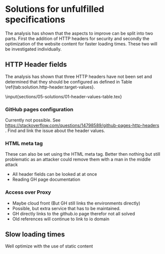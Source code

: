 # Solutions for unfulfilled specifications
The analysis has shown that the aspects to improve can be split into two parts. First the addition of HTTP headers for security and secondly the optimization of the website content for faster loading times. These two will be investigated individually.

## HTTP Header fields
The analysis has shown that three HTTP headers have not been set and determined that they should be configured as defined in Table \ref{tab:solution.http-header.target-values}.

\input{sections/05-solutions/01-header-values-table.tex}

### GitHub pages configuration 
Currently not possible. See https://stackoverflow.com/questions/14798589/github-pages-http-headers . Find and link the issue about the header values.

### HTML meta tag
These can also be set using the HTML meta tag. Better then nothing but still problematic as an attacker could remove them with a man in the middle attack

* All header fields can be looked at at once
* Reading GH page documentation

### Access over Proxy
* Maybe cloud front (But GH still links the environments directly)
* Possible, but extra service that has to be maintained. 
* GH directly links to the github.io page therefor not all solved
* Old references will continue to link to io domain

## Slow loading times
Well optimize with the use of static content